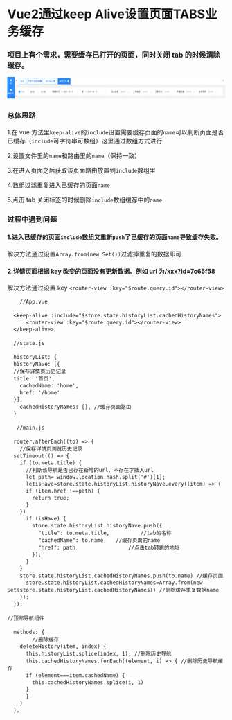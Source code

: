 # Vue2通过keep Alive设置页面TABS业务缓存


### 项目上有个需求，需要缓存已打开的页面，同时关闭 tab 的时候清除缓存。

<img src="/images/TAB缓存.png" alt="示例图片" width="800" height="50">

### 总体思路

1.在 vue 方法里`keep-alive`的`include`设置需要缓存页面的`name`可以判断页面是否已缓存（`include`可字符串可数组）这里通过数组方式进行

2.设置文件里的`name`和路由里的`name`（保持一致）

3.在进入页面之后获取该页面路由放置到`include`数组里

4.数组过滤重复进入已缓存的页面`name`

5.点击 tab 关闭标签的时候删除`include`数组缓存中的`name`

### 过程中遇到问题

#### 1.进入已缓存的页面`include`数组又重新`push`了已缓存的页面`name`导致缓存失败。

解决方法通过设置`Array.from(new Set())`过滤掉重复的数据即可

#### 2.详情页面根据 key 改变的页面没有更新数据。例如 url 为/xxx?id=7c65f58

解决方法通过设置 key `<router-view :key="$route.query.id"></router-view>`

```
    //App.vue  
      
  <keep-alive :include="$store.state.historyList.cachedHistoryNames">
      <router-view :key="$route.query.id"></router-view>
  </keep-alive>
  
  //state.js
  
  historyList: {
  historyNave: [{
  //保存详情页历史记录
  title: '首页',
    cachedName: 'home',
    href: '/home'
  }],
    cachedHistoryNames: [], //缓存页面路由
  }
 
   //main.js
 
  router.afterEach((to) => {
    //保存详情页浏览历史记录
  setTimeout(() => {
    if (to.meta.title) {
      //判断该导航是否已存在新增的url，不存在才插入url
      let path= window.location.hash.split('#')[1];
      letisHave=store.state.historyList.historyNave.every((item) => {
      if (item.href !==path) {
        return true;
      }
    })
      if (isHave) {
        store.state.historyList.historyNave.push({
          "title": to.meta.title,          //tab的名称
          "cachedName": to.name,   //缓存页面的name
          "href": path                 //点击tab转跳的地址
        });
      }
    }
    store.state.historyList.cachedHistoryNames.push(to.name) //缓存页面
      store.state.historyList.cachedHistoryNames=Array.from(new Set(store.state.historyList.cachedHistoryNames)) //删除缓存重复数据name
    });
  });
 
//顶部导航组件
 
  methods: {
        //删除缓存
    deleteHistory(item, index) {
      this.historyList.splice(index, 1); //删除历史导航
      this.cachedHistoryNames.forEach((element, i) => { //删除历史导航缓存
      if (element===item.cachedName) {
        this.cachedHistoryNames.splice(i, 1)
      }
      }
    }
  },
 
```

